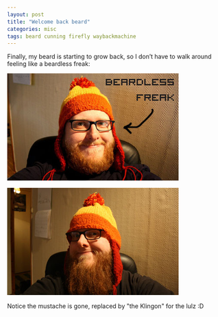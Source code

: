 ```yaml
---
layout: post
title: "Welcome back beard"
categories: misc 
tags: beard cunning firefly waybackmachine
---
```


Finally, my beard is starting to grow back, so I don’t have to walk around feeling like a beardless freak:

![Beardless freak](/images/2011-beard1.jpg)

![Moar beard](/images/2011-beard2.jpg)

Notice the mustache is gone, replaced by "the Klingon" for the lulz :D

